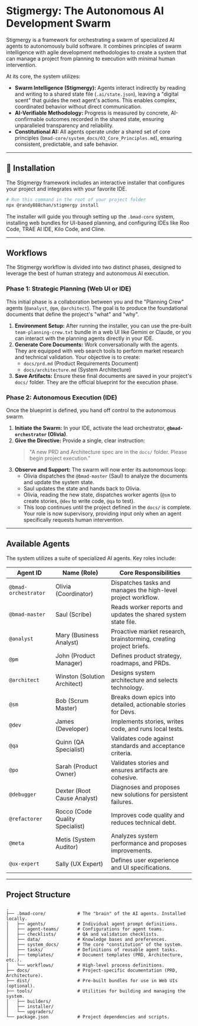 # Stigmergy: The Autonomous AI Development Swarm

Stigmergy is a framework for orchestrating a swarm of specialized AI agents to autonomously build software. It combines principles of swarm intelligence with agile development methodologies to create a system that can manage a project from planning to execution with minimal human intervention.

At its core, the system utilizes:

- **Swarm Intelligence (Stigmergy):** Agents interact indirectly by reading and writing to a shared state file (`.ai/state.json`), leaving a "digital scent" that guides the next agent's actions. This enables complex, coordinated behavior without direct communication.
- **AI-Verifiable Methodology:** Progress is measured by concrete, AI-confirmable outcomes recorded in the shared state, ensuring unparalleled transparency and reliability.
- **Constitutional AI:** All agents operate under a shared set of core principles (`bmad-core/system_docs/03_Core_Principles.md`), ensuring consistent, predictable, and safe behavior.

---

## 🚀 Installation

The Stigmergy framework includes an interactive installer that configures your project and integrates with your favorite IDE.

```bash
# Run this command in the root of your project folder
npx @randy888chan/stigmergy install
```

The installer will guide you through setting up the `.bmad-core` system, installing web bundles for UI-based planning, and configuring IDEs like Roo Code, TRAE AI IDE, Kilo Code, and Cline.

---

## Workflows

The Stigmergy workflow is divided into two distinct phases, designed to leverage the best of human strategy and autonomous AI execution.

### **Phase 1: Strategic Planning (Web UI or IDE)**

This initial phase is a collaboration between you and the "Planning Crew" agents (`@analyst`, `@pm`, `@architect`). The goal is to produce the foundational documents that define the project's "what" and "why".

1.  **Environment Setup:** After running the installer, you can use the pre-built `team-planning-crew.txt` bundle in a web UI like Gemini or Claude, or you can interact with the planning agents directly in your IDE.
2.  **Generate Core Documents:** Work conversationally with the agents. They are equipped with web search tools to perform market research and technical validation. Your objective is to create:
    *   `docs/prd.md` (Product Requirements Document)
    *   `docs/architecture.md` (System Architecture)
3.  **Save Artifacts:** Ensure these final documents are saved in your project's `docs/` folder. They are the official blueprint for the execution phase.

### **Phase 2: Autonomous Execution (IDE)**

Once the blueprint is defined, you hand off control to the autonomous swarm.

1.  **Initiate the Swarm:** In your IDE, activate the lead orchestrator, **`@bmad-orchestrator` (Olivia)**.
2.  **Give the Directive:** Provide a single, clear instruction:
    > "A new PRD and Architecture spec are in the `docs/` folder. Please begin project execution."
3.  **Observe and Support:** The swarm will now enter its autonomous loop:
    *   Olivia dispatches the `@bmad-master` (Saul) to analyze the documents and update the system state.
    *   Saul updates the state and hands back to Olivia.
    *   Olivia, reading the new state, dispatches worker agents (`@sm` to create stories, `@dev` to write code, `@qa` to test).
    *   This loop continues until the project defined in the `docs/` is complete. Your role is now supervisory, providing input only when an agent specifically requests human intervention.

---

## Available Agents

The system utilizes a suite of specialized AI agents. Key roles include:

| Agent ID              | Name (Role)                             | Core Responsibilities                                          |
| --------------------- | --------------------------------------- | -------------------------------------------------------------- |
| `@bmad-orchestrator`  | Olivia (Coordinator)                    | Dispatches tasks and manages the high-level project workflow.    |
| `@bmad-master`        | Saul (Scribe)                           | Reads worker reports and updates the shared system state file.   |
| `@analyst`            | Mary (Business Analyst)                 | Proactive market research, brainstorming, creating project briefs. |
| `@pm`                 | John (Product Manager)                  | Defines product strategy, roadmaps, and PRDs.                  |
| `@architect`          | Winston (Solution Architect)            | Designs system architecture and selects technology.              |
| `@sm`                 | Bob (Scrum Master)                      | Breaks down epics into detailed, actionable stories for Devs.  |
| `@dev`                | James (Developer)                       | Implements stories, writes code, and runs local tests.         |
| `@qa`                 | Quinn (QA Specialist)                   | Validates code against standards and acceptance criteria.      |
| `@po`                 | Sarah (Product Owner)                   | Validates stories and ensures artifacts are cohesive.          |
| `@debugger`           | Dexter (Root Cause Analyst)             | Diagnoses and proposes new solutions for persistent failures.  |
| `@refactorer`         | Rocco (Code Quality Specialist)         | Improves code quality and reduces technical debt.              |
| `@meta`               | Metis (System Auditor)                  | Analyzes system performance and proposes improvements.         |
| `@ux-expert`          | Sally (UX Expert)                       | Defines user experience and UI specifications.                 |

---

## Project Structure

```plaintext
.
├── .bmad-core/            # The "brain" of the AI agents. Installed locally.
│   ├── agents/            # Individual agent prompt definitions.
│   ├── agent-teams/       # Configurations for agent teams.
│   ├── checklists/        # QA and validation checklists.
│   ├── data/              # Knowledge bases and preferences.
│   ├── system_docs/       # The core "constitution" of the system.
│   ├── tasks/             # Definitions of reusable agent tasks.
│   ├── templates/         # Document templates (PRD, Architecture, etc.).
│   └── workflows/         # High-level process definitions.
├── docs/                  # Project-specific documentation (PRD, Architecture).
├── dist/                  # Pre-built bundles for use in Web UIs (optional).
├── tools/                 # Utilities for building and managing the system.
│   ├── builders/
│   ├── installer/
│   └── upgraders/
└── package.json           # Project dependencies and scripts.
```
